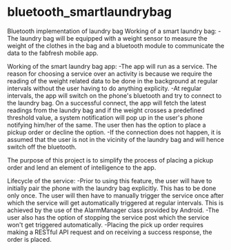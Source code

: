 # bluetooth_smartlaundrybag
Bluetooth implementation of laundry bag
Working of a smart laundry bag:
-The laundry bag will be equipped with a weight sensor to measure the weight of the clothes in the bag and a bluetooth module to communicate the data to the fabfresh mobile app.

Working of the smart laundry bag app:
-The app will run as a service. The reason for choosing a service over an activity is because we require the reading of the weight related data to be done in the background at regular intervals without the user having to do anything explicity.
-At regular intervals, the app will switch on the phone's bluetooth and try to connect to the laundry bag. On a successful connect, the app will fetch the latest readings from the laundry bag and if the weight crosses a predefined threshold value, a system notification will pop up in the user's phone  notifying him/her of the same. The user then has the option to place a pickup order or decline the option.
-If the connection does not happen, it is assumed that the user is not in the vicinity of the laundry bag and will hence switch off the bluetooth.

The purpose of this project is to simplify the process of placing a pickup order and lend an element of intelligence to the app.


Lifecycle of the service:
-Prior to using this feature, the user will have to initially pair the phone with the laundry bag explicitly. This has to be done only once. The user will then have to manually trigger the service once after which the service will get automatically triggered at regular intervals. This is achieved by the use of the AlarmManager class provided by Android. 
-The user also has the option of stopping the service post which the service won't get triggered automatically.
-Placing the pick up order requires making a RESTful API request and on receiving a success response, the order is placed.
